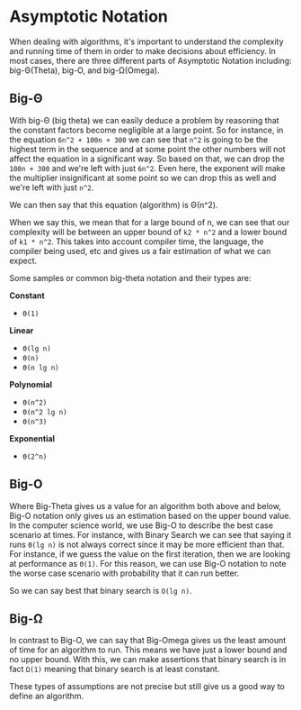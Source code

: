 # Asymptotic Notation

When dealing with algorithms, it's important to understand the complexity and
running time of them in order to make decisions about efficiency. In most
cases, there are three different parts of Asymptotic Notation including:
big-Θ(Theta), big-O, and big-Ω(Omega).

## Big-Θ

With big-Θ (big theta) we can easily deduce a problem by reasoning that the
constant factors become negligible at a large point. So for instance, in the
equation `6n^2 + 100n + 300` we can see that `n^2` is going to be the highest
term in the sequence and at some point the other numbers will not affect the
equation in a significant way. So based on that, we can drop the `100n + 300`
and we're left with just `6n^2`. Even here, the exponent will make the
multiplier insignificant at some point so we can drop this as well and we're
left with just `n^2`.

We can then say that this equation (algorithm) is Θ(n^2).

When we say this, we mean that for a large bound of n, we can see that our
complexity will be between an upper bound of `k2 * n^2` and a lower bound of
`k1 * n^2`. This takes into account compiler time, the language, the compiler
being used, etc and gives us a fair estimation of what we can expect.

Some samples or common big-theta notation and their types are:

**Constant**

- `Θ(1)`

**Linear**

- `Θ(lg n)`
- `Θ(n)`
- `Θ(n lg n)`

**Polynomial**

- `Θ(n^2)`
- `Θ(n^2 lg n)`
- `Θ(n^3)`

**Exponential**

- `Θ(2^n)`

## Big-O

Where Big-Theta gives us a value for an algorithm both above and below, Big-O
notation only gives us an estimation based on the upper bound value. In the
computer science world, we use Big-O to describe the best case scenario at
times. For instance, with Binary Search we can see that saying it runs
`Θ(lg n)` is not always correct since it may be more efficient than that. For
instance, if we guess the value on the first iteration, then we are looking at
performance as `Θ(1)`. For this reason, we can use Big-O notation to note the
worse case scenario with probability that it can run better.

So we can say best that binary search is `O(lg n)`.

## Big-Ω

In contrast to Big-O, we can say that Big-Omega gives us the least amount of
time for an algorithm to run. This means we have just a lower bound and no
upper bound. With this, we can make assertions that binary search is in fact
`Ω(1)` meaning that binary search is at least constant.

These types of assumptions are not precise but still give us a good way to
define an algorithm.
